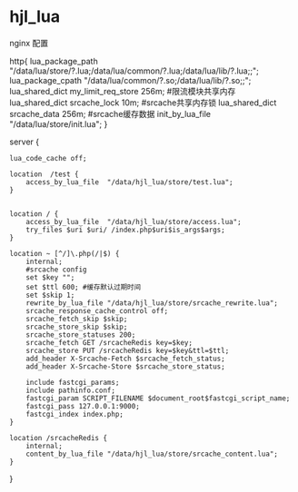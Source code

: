 # hjl_lua

nginx 配置

http{
        lua_package_path  "/data/lua/store/?.lua;/data/lua/common/?.lua;/data/lua/lib/?.lua;;";
        lua_package_cpath "/data/lua/common/?.so;/data/lua/lib/?.so;;";
        lua_shared_dict my_limit_req_store 256m; #限流模块共享内存
        lua_shared_dict srcache_lock 10m; #srcache共享内存锁
        lua_shared_dict srcache_data 256m; #srcache缓存数据
        init_by_lua_file "/data/lua/store/init.lua";
}

server {
  
    lua_code_cache off;

    location  /test {
        access_by_lua_file  "/data/hjl_lua/store/test.lua";
    }


    location / {
        access_by_lua_file  "/data/hjl_lua/store/access.lua";
        try_files $uri $uri/ /index.php$uri$is_args$args;
    }

    location ~ [^/]\.php(/|$) {
        internal;
        #srcache config
        set $key "";
        set $ttl 600; #缓存默认过期时间
        set $skip 1;
        rewrite_by_lua_file "/data/hjl_lua/store/srcache_rewrite.lua";
        srcache_response_cache_control off;
        srcache_fetch_skip $skip;
        srcache_store_skip $skip;
        srcache_store_statuses 200;
        srcache_fetch GET /srcacheRedis key=$key;
        srcache_store PUT /srcacheRedis key=$key&ttl=$ttl;
        add_header X-Srcache-Fetch $srcache_fetch_status;
        add_header X-Srcache-Store $srcache_store_status;

        include fastcgi_params;
        include pathinfo.conf;
        fastcgi_param SCRIPT_FILENAME $document_root$fastcgi_script_name;
        fastcgi_pass 127.0.0.1:9000;
        fastcgi_index index.php;
    }

    location /srcacheRedis {
        internal;
        content_by_lua_file "/data/hjl_lua/store/srcache_content.lua";
    }

}
